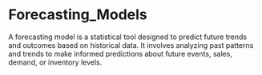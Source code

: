 # Forecasting_Models
A forecasting model is a statistical tool designed to predict future trends and outcomes based on historical data. It involves analyzing past patterns and trends to make informed predictions about future events, sales, demand, or inventory levels.
